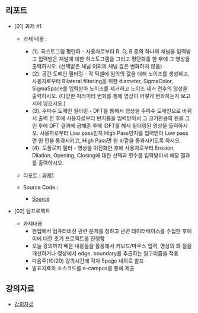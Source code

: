 

## 리포트
- [01] 과제 #1
  - 과제 내용 : 
    - (1). 히스토그램 평탄화 - 사용자로부터 R, G, B 중의 하나의 채널을 입력받고 입력받은 채널에 대한 히스토그램을 그리고 평탄화를 한 후에 그 영상을 출력하시오. (선택받은 채널 이외의 채널 값은 변화하지 않음)
    - (2). 공간 도메인 필터링 - 각 픽셀에 임의의 값을 더해 노이즈를 생성하고, 사용자로부터 Bilateral filtering을 위한 diameter, SigmaColor, SigmaSpace를 입력받아 노이즈를 제거하고 노이즈 제거 전후의 영상을 출력하시오. (다양한 파라미터 변화를 통해 영상이 어떻게 변화하는지 보고서에 넣으시오.)
    - (3). 주파수 도메인 필터링 - DFT를 통해서 영상을 주파수 도메인으로 바꿔서 출력 한 후에 사용자로부터 반지름을 입력받아서 그 크기만큼의 원을 그린 후에 DFT 결과에 곱해준 후에 IDFT를 해서 필터링된 영상을 출력하시오. 사용자로부터 Low pass인지 High Pass인지를 입력받아 Low pass면 원 안을 통과시키고, High Pass면 원 바깥을 통과시키도록 하시오.
    - (4). 모폴로지 필터 - 영상을 이진화한 후에 사용자로부터 Erosion, Dilation, Opening, Closing에 대한 선택과 횟수를 입력받아서 해당 결과를 출력하시오.

  - 리포트 : [과제1](https://github.com/dmlim-cbu/industrial-AI-master/blob/master/projects/%EC%BB%B4%ED%93%A8%ED%84%B0%EB%B9%84%EC%A0%84%EC%8B%A4%EC%A0%9C/%EB%A6%AC%ED%8F%AC%ED%8A%B8/(%EC%9E%84%EB%8F%99%EB%AF%BC)%EA%B3%BC%EC%A0%9C1_%EB%B3%B4%EA%B3%A0%EC%84%9C_20211013.hwp
)
  - Source Code : 
    - [Source](https://github.com/dmlim-cbu/industrial-AI-master/tree/master/programming/%EC%BB%B4%ED%93%A8%ED%84%B0%EB%B9%84%EC%A0%84%EC%8B%A4%EC%A0%9C/%EA%B3%BC%EC%A0%9C1)     

- [02] 텀프로젝트
  - 과제내용
    - 현업에서 컴퓨터비전 관련 문제를 정하고 관련 데이터베이스를 수집한 후에 이에 대한 초기 프로젝트를 진행함
    - 오늘 강의까지 배운 내용들을 활용해서 키보드/마우스 입력, 영상의 화 질을 개선하거나 영상에서 edge, boundary를 추출하는 알고리즘을 적용
    - 다음주(10/20) 강의시간에 각자 5page 내외로 발표
    - 발표자료와 소스코드를 e-campus를 통해 제출

## 강의자료
- [강의자료](https://github.com/dmlim-cbu/industrial-AI-master/tree/master/projects/%EC%BB%B4%ED%93%A8%ED%84%B0%EB%B9%84%EC%A0%84%EC%8B%A4%EC%A0%9C/%EA%B0%95%EC%9D%98%EC%9E%90%EB%A3%8C)

